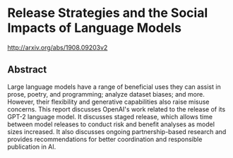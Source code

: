 # Release Strategies and the Social Impacts of Language Models
http://arxiv.org/abs/1908.09203v2
## Abstract
Large language models have a range of beneficial uses they can assist in prose, poetry, and programming; analyze dataset biases; and more. However, their flexibility and generative capabilities also raise misuse concerns. This report discusses OpenAI's work related to the release of its GPT-2 language model. It discusses staged release, which allows time between model releases to conduct risk and benefit analyses as model sizes increased. It also discusses ongoing partnership-based research and provides recommendations for better coordination and responsible publication in AI.